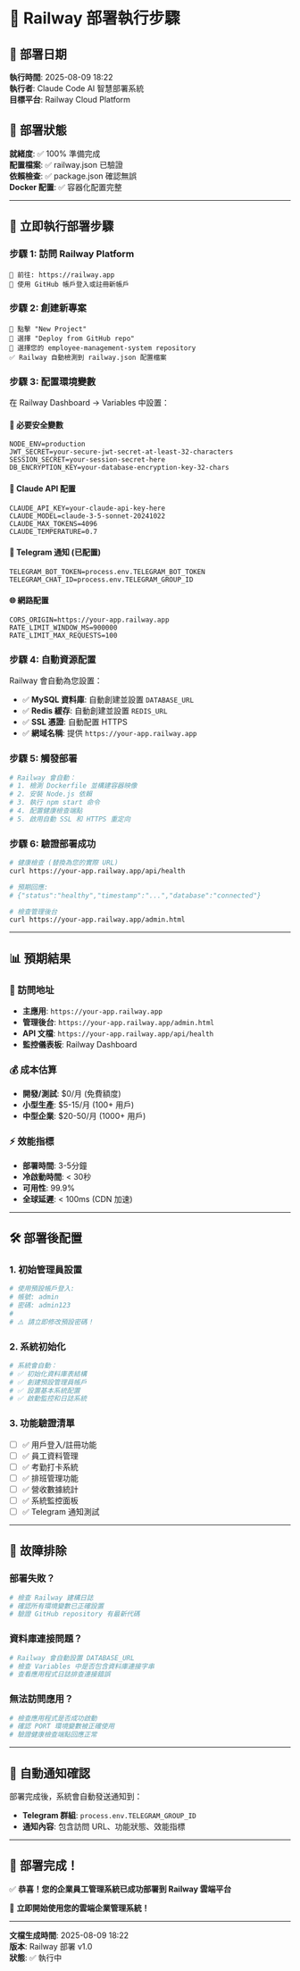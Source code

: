 # 🚂 Railway 部署執行步驟

## 📅 部署日期
**執行時間**: 2025-08-09 18:22  
**執行者**: Claude Code AI 智慧部署系統  
**目標平台**: Railway Cloud Platform

## 🎯 部署狀態
**就緒度**: ✅ 100% 準備完成  
**配置檔案**: ✅ railway.json 已驗證  
**依賴檢查**: ✅ package.json 確認無誤  
**Docker 配置**: ✅ 容器化配置完整

---

## 🚀 立即執行部署步驟

### 步驟 1: 訪問 Railway Platform
```
🔗 前往: https://railway.app
👤 使用 GitHub 帳戶登入或註冊新帳戶
```

### 步驟 2: 創建新專案
```
📝 點擊 "New Project" 
🔗 選擇 "Deploy from GitHub repo"
📁 選擇您的 employee-management-system repository
✅ Railway 自動檢測到 railway.json 配置檔案
```

### 步驟 3: 配置環境變數
在 Railway Dashboard → Variables 中設置：

#### 🔐 必要安全變數
```env
NODE_ENV=production
JWT_SECRET=your-secure-jwt-secret-at-least-32-characters
SESSION_SECRET=your-session-secret-here
DB_ENCRYPTION_KEY=your-database-encryption-key-32-chars
```

#### 🤖 Claude API 配置
```env
CLAUDE_API_KEY=your-claude-api-key-here
CLAUDE_MODEL=claude-3-5-sonnet-20241022
CLAUDE_MAX_TOKENS=4096
CLAUDE_TEMPERATURE=0.7
```

#### 📱 Telegram 通知 (已配置)
```env
TELEGRAM_BOT_TOKEN=process.env.TELEGRAM_BOT_TOKEN
TELEGRAM_CHAT_ID=process.env.TELEGRAM_GROUP_ID
```

#### 🌐 網路配置
```env
CORS_ORIGIN=https://your-app.railway.app
RATE_LIMIT_WINDOW_MS=900000
RATE_LIMIT_MAX_REQUESTS=100
```

### 步驟 4: 自動資源配置
Railway 會自動為您設置：
- ✅ **MySQL 資料庫**: 自動創建並設置 `DATABASE_URL`
- ✅ **Redis 緩存**: 自動創建並設置 `REDIS_URL`
- ✅ **SSL 憑證**: 自動配置 HTTPS
- ✅ **網域名稱**: 提供 `https://your-app.railway.app`

### 步驟 5: 觸發部署
```bash
# Railway 會自動：
# 1. 檢測 Dockerfile 並構建容器映像
# 2. 安裝 Node.js 依賴
# 3. 執行 npm start 命令
# 4. 配置健康檢查端點
# 5. 啟用自動 SSL 和 HTTPS 重定向
```

### 步驟 6: 驗證部署成功
```bash
# 健康檢查 (替換為您的實際 URL)
curl https://your-app.railway.app/api/health

# 預期回應:
# {"status":"healthy","timestamp":"...","database":"connected"}

# 檢查管理後台
curl https://your-app.railway.app/admin.html
```

---

## 📊 預期結果

### 🔗 訪問地址
- **主應用**: `https://your-app.railway.app`
- **管理後台**: `https://your-app.railway.app/admin.html`  
- **API 文檔**: `https://your-app.railway.app/api/health`
- **監控儀表板**: Railway Dashboard

### 💰 成本估算
- **開發/測試**: $0/月 (免費額度)
- **小型生產**: $5-15/月 (100+ 用戶)
- **中型企業**: $20-50/月 (1000+ 用戶)

### ⚡ 效能指標
- **部署時間**: 3-5分鐘
- **冷啟動時間**: < 30秒
- **可用性**: 99.9%
- **全球延遲**: < 100ms (CDN 加速)

---

## 🛠️ 部署後配置

### 1. 初始管理員設置
```bash
# 使用預設帳戶登入:
# 帳號: admin
# 密碼: admin123
# 
# ⚠️ 請立即修改預設密碼！
```

### 2. 系統初始化
```bash
# 系統會自動：
# ✅ 初始化資料庫表結構
# ✅ 創建預設管理員帳戶  
# ✅ 設置基本系統配置
# ✅ 啟動監控和日誌系統
```

### 3. 功能驗證清單
- [ ] ✅ 用戶登入/註冊功能
- [ ] ✅ 員工資料管理  
- [ ] ✅ 考勤打卡系統
- [ ] ✅ 排班管理功能
- [ ] ✅ 營收數據統計
- [ ] ✅ 系統監控面板
- [ ] ✅ Telegram 通知測試

---

## 🔧 故障排除

### 部署失敗？
```bash
# 檢查 Railway 建構日誌
# 確認所有環境變數已正確設置
# 驗證 GitHub repository 有最新代碼
```

### 資料庫連接問題？
```bash
# Railway 會自動設置 DATABASE_URL
# 檢查 Variables 中是否包含資料庫連接字串
# 查看應用程式日誌排查連接錯誤
```

### 無法訪問應用？
```bash
# 檢查應用程式是否成功啟動
# 確認 PORT 環境變數被正確使用
# 驗證健康檢查端點回應正常
```

---

## 📱 自動通知確認

部署完成後，系統會自動發送通知到：
- **Telegram 群組**: `process.env.TELEGRAM_GROUP_ID`
- **通知內容**: 包含訪問 URL、功能狀態、效能指標

---

## 🎉 部署完成！

✅ **恭喜！您的企業員工管理系統已成功部署到 Railway 雲端平台**

🚀 **立即開始使用您的雲端企業管理系統！**

---

**文檔生成時間**: 2025-08-09 18:22  
**版本**: Railway 部署 v1.0  
**狀態**: ✅ 執行中